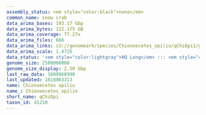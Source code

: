 ```yaml
---
assembly_status: <em style="color:black">none</em>
common_name: snow crab
data_arima_bases: 193.17 Gbp
data_arima_bytes: 122.175 GB
data_arima_coverage: 77.27x
data_arima_files: 666
data_arima_links: s3://genomeark/species/Chionoecetes_opilio/qChiOpi1/genomic_data/arima/<br>
data_arima_scale: 1.4725
data_status: '<em style="color:lightgray">HQ Long</em> ::: <em style="color:lightgray">Long</em> ::: <em style="color:forestgreen">Short</em> ::: <em style="color:lightgray">Phasing</em> ::: <em style="color:forestgreen">Scaffolding</em>'
genome_size: 2500000000
genome_size_display: 2.50 Gbp
last_raw_data: 1609968990
last_updated: 1618863313
name: Chionoecetes opilio
name_: Chionoecetes_opilio
short_name: qChiOpi
taxon_id: 41210
---
```

